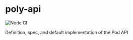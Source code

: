 # poly-api

![Node CI](https://github.com/polypoly-eu/poly-api/workflows/Node%20CI/badge.svg)

Definition, spec, and default implementation of the Pod API
